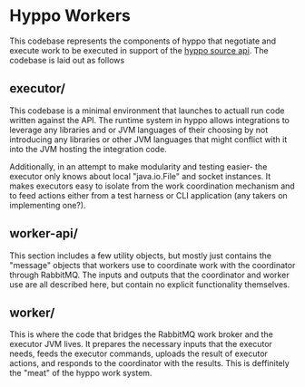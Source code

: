 # Hyppo Workers
This codebase represents the components of hyppo that negotiate and execute work to be executed in support of the [hyppo source api](https://github.com/harrystech/hyppo-source-api). The codebase is laid out as follows

## executor/
This codebase is a minimal environment that launches to actuall run code written against the API. The runtime system in hyppo allows integrations to leverage any libraries and or JVM languages of their choosing by not introducing any libraries or other JVM languages that might conflict with it into the JVM hosting the integration code.

Additionally, in an attempt to make modularity and testing easier- the executor only knows about local "java.io.File" and socket instances. It makes executors easy to isolate from the work coordination mechanism and to feed actions either from a test harness or CLI application (any takers on implementing one?).

## worker-api/
This section includes a few utility objects, but mostly just contains the "message" objects that workers use to coordinate work with the coordinator through RabbitMQ. The inputs and outputs that the coordinator and worker use are all described here, but contain no explicit functionality themselves.

## worker/
This is where the code that bridges the RabbitMQ work broker and the executor JVM lives. It prepares the necessary inputs that the executor needs, feeds the executor commands, uploads the result of executor actions, and responds to the coordinator with the results. This is deffinitely the "meat" of the hyppo work system.

